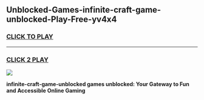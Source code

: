 
## Unblocked-Games-infinite-craft-game-unblocked-Play-Free-yv4x4
<h3>
<a href="https://premium76.site?title=infinite-craft-game-unblocked&ref=10A">CLICK TO PLAY</a></h3>
<hr>

<h3>
<a href="https://premium76.site?title=infinite-craft-game-unblocked&ref=10A">CLICK 2 PLAY</a>
  
</h3>

<a href="https://premium76.site?title=infinite-craft-game-unblocked&ref=10A"><img src="https://clearcache.store/games.png"></a>


**infinite-craft-game-unblocked games unblocked: Your Gateway to Fun and Accessible Online Gaming**
